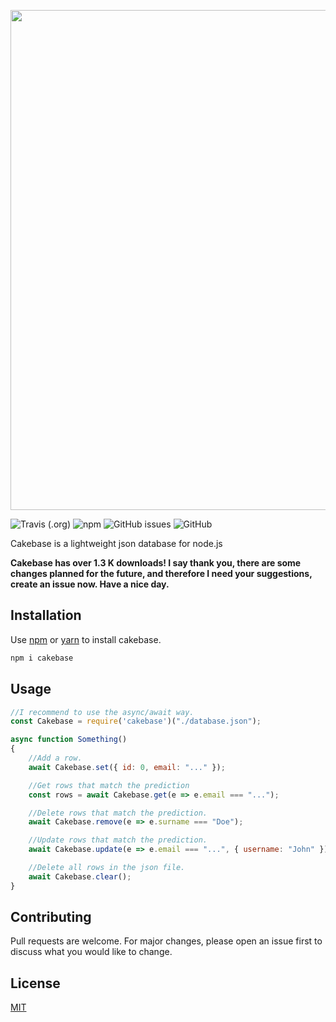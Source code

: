 <p align="center">
<img src="https://raw.githubusercontent.com/erwinkulasic/Cakebase/master/docs/assets/cakebase.jpg" width="800px"/>


![Travis (.org)](https://img.shields.io/travis/erwinkulasic/cakebase?color=9870B8&style=flat-square)
![npm](https://img.shields.io/npm/dw/cakebase?color=9870B8&style=flat-square)
![GitHub issues](https://img.shields.io/github/issues/erwinkulasic/cakebase?color=9870B8&style=flat-square)
![GitHub](https://img.shields.io/github/license/erwinkulasic/cakebase?color=9870B8&style=flat-square)
</p>

Cakebase is a lightweight json database for node.js

**Cakebase has over 1.3 K downloads! I say thank you, there are some changes planned for the future, and therefore I need your suggestions, create an issue now.
Have a nice day.**


## Installation

Use [npm](https://www.npmjs.com/) or [yarn](https://classic.yarnpkg.com/en/) to install cakebase.

```bash
npm i cakebase
```

## Usage

```javascript
//I recommend to use the async/await way.
const Cakebase = require('cakebase')("./database.json");

async function Something()
{
    //Add a row.
    await Cakebase.set({ id: 0, email: "..." });

    //Get rows that match the prediction
    const rows = await Cakebase.get(e => e.email === "...");

    //Delete rows that match the prediction.
    await Cakebase.remove(e => e.surname === "Doe");

    //Update rows that match the prediction.
    await Cakebase.update(e => e.email === "...", { username: "John" });

    //Delete all rows in the json file.
    await Cakebase.clear();
}
```

## Contributing
Pull requests are welcome. For major changes, please open an issue first to discuss what you would like to change.


## License
[MIT](https://github.com/erwinkulasic/Cakebase/blob/master/LICENSE)
